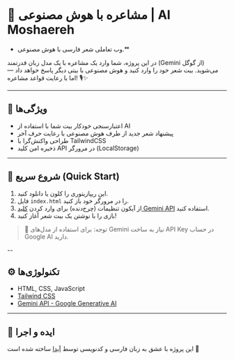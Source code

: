 # 🤖 مشاعره با هوش مصنوعی | AI Moshaereh

* وب تعاملی شعر فارسی با هوش مصنوعی.**

در این پروژه، شما وارد یک  مشاعره با یک مدل زبان قدرتمند (Gemini از گوگل) می‌شوید. بیت شعر خود را وارد کنید و هوش مصنوعی با بیتی دیگر پاسخ خواهد داد — اما با رعایت قواعد مشاعره! 🎙️✨

---

## 📌 ویژگی‌ها

- اعتبارسنجی خودکار بیت شما با استفاده از AI
- پیشنهاد شعر جدید از طرف هوش مصنوعی با رعایت حرف آخر
- طراحی واکنش‌گرا با TailwindCSS
- ذخیره امن کلید API در مرورگر (LocalStorage)

---

## 🚀 شروع سریع (Quick Start)

1. این ریپازیتوری را کلون یا دانلود کنید.
2. فایل `index.html` را در مرورگر خود باز کنید.
3. از آیکون تنظیمات (چرخ‌دنده) برای وارد کردن [کلید Gemini API](https://aistudio.google.com/app/apikey) استفاده کنید.
4. بازی را با نوشتن یک بیت شعر آغاز کنید!

> 📌 توجه: برای استفاده از مدل‌های Gemini نیاز به ساخت API Key در حساب Google AI دارید.


--

## ⚙️ تکنولوژی‌ها

- HTML, CSS, JavaScript
- [Tailwind CSS](https://tailwindcss.com)
- [Gemini API - Google Generative AI](https://aistudio.google.com)

---

## 🧠 ایده و اجرا

این پروژه با عشق به زبان فارسی و کدنویسی توسط [آیدا](https://github.com/Aydaaghaeinia) ساخته شده است 💙


